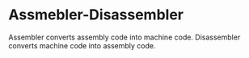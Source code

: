 # Assmebler-Disassembler
Assembler converts assembly code into machine code. Disassembler converts machine code into assembly code. 
